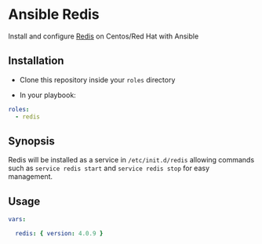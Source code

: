 # Ansible Redis
Install and configure [Redis](https://redis.io/) on Centos/Red Hat with Ansible

## Installation
- Clone this repository inside your ```roles``` directory

- In your playbook:

```yaml
roles:
  - redis
```

## Synopsis
Redis will be installed as a service in ```/etc/init.d/redis```
allowing commands such as ```service redis start``` and ```service redis stop```
for easy management.

## Usage

```yaml
vars:

  redis: { version: 4.0.9 }
```
